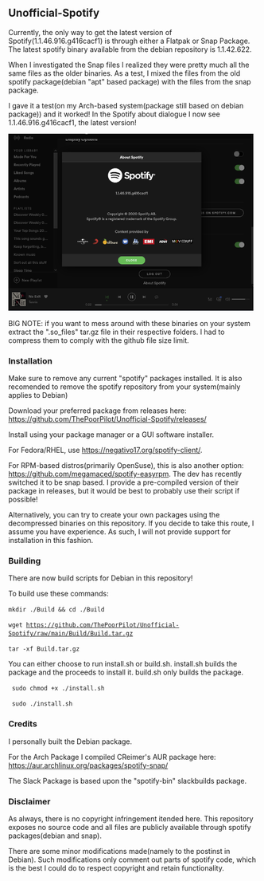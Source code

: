 ## Unofficial-Spotify

Currently, the only way to get the latest version of Spotify(1.1.46.916.g416cacf1) is through either a Flatpak or Snap Package. The latest spotify binary available from the debian repository is 1.1.42.622.

When I investigated the Snap files I realized they were pretty much all the same files as the older binaries. As a test, I mixed the files from the old spotify package(debian "apt" based package) with the files from the snap package.

I gave it a test(on my Arch-based system(package still based on debian package)) and it worked!
In the Spotify about dialogue I now see 1.1.46.916.g416cacf1, the latest version!

![Screenshot](https://raw.githubusercontent.com/ThePoorPilot/Unofficial-Spotify/main/Screenshot.png)

BIG NOTE: if you want to mess around with these binaries on your system extract the ".so_files" tar.gz file in their respective folders. I had to compress them to comply with the github file size limit.

### Installation
Make sure to remove any current "spotify" packages installed. It is also recomended to remove the spotify repository from your system(mainly applies to Debian)

Download your preferred package from releases here: https://github.com/ThePoorPilot/Unofficial-Spotify/releases/

Install using your package manager or a GUI software installer.

For Fedora/RHEL, use https://negativo17.org/spotify-client/.

For RPM-based distros(primarily OpenSuse), this is also another option: https://github.com/megamaced/spotify-easyrpm. The dev has recently switched it to be snap based. I provide a pre-compiled version of their package in releases, but it would be best to probably use their script if possible!

Alternatively, you can try to create your own packages using the decompressed binaries on this repository. If you decide to take this route, I assume you have experience. As such, I will not provide support for installation in this fashion.

### Building
There are now build scripts for Debian in this repository!

To build use these commands:

<code>mkdir ./Build && cd ./Build</code>

<code>wget https://github.com/ThePoorPilot/Unofficial-Spotify/raw/main/Build/Build.tar.gz</code>

<code>tar -xf Build.tar.gz</code>

You can either choose to run install.sh or build.sh. install.sh builds the package and the proceeds to install it. build.sh only builds the package.

<code> sudo chmod +x ./install.sh</code>

<code> sudo ./install.sh</code>

### Credits
I personally built the Debian package.

For the Arch Package I compiled CReimer's AUR package here: https://aur.archlinux.org/packages/spotify-snap/

The Slack Package is based upon the "spotify-bin" slackbuilds package.

### Disclaimer
As always, there is no copyright infringement itended here. This repository exposes no source code and all files are publicly available through spotify packages(debian and snap).

There are some minor modifications made(namely to the postinst in Debian). Such modifications only comment out parts of spotify code, which is the best I could do to respect copyright and retain functionality.
